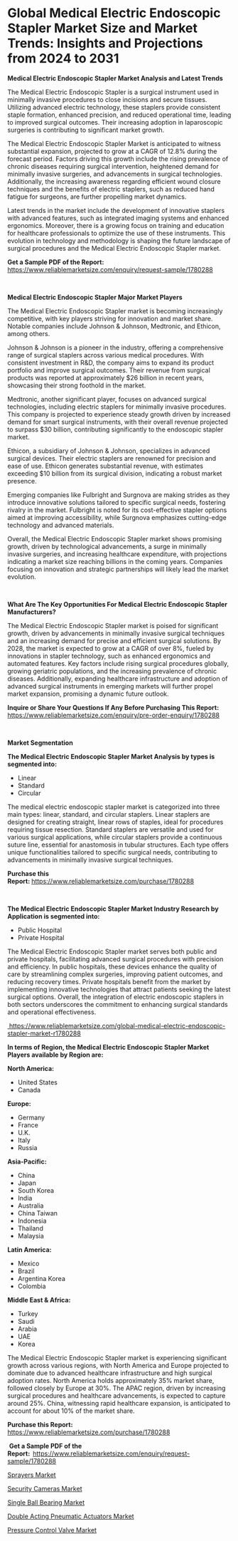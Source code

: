 <p><h1>Global Medical Electric Endoscopic Stapler Market Size and Market Trends: Insights and Projections from 2024 to 2031</h1></p><p><strong>Medical Electric Endoscopic Stapler Market Analysis and Latest Trends</strong></p>
<p><p>The Medical Electric Endoscopic Stapler is a surgical instrument used in minimally invasive procedures to close incisions and secure tissues. Utilizing advanced electric technology, these staplers provide consistent staple formation, enhanced precision, and reduced operational time, leading to improved surgical outcomes. Their increasing adoption in laparoscopic surgeries is contributing to significant market growth.</p><p>The Medical Electric Endoscopic Stapler Market is anticipated to witness substantial expansion, projected to grow at a CAGR of 12.8% during the forecast period. Factors driving this growth include the rising prevalence of chronic diseases requiring surgical intervention, heightened demand for minimally invasive surgeries, and advancements in surgical technologies. Additionally, the increasing awareness regarding efficient wound closure techniques and the benefits of electric staplers, such as reduced hand fatigue for surgeons, are further propelling market dynamics.</p><p>Latest trends in the market include the development of innovative staplers with advanced features, such as integrated imaging systems and enhanced ergonomics. Moreover, there is a growing focus on training and education for healthcare professionals to optimize the use of these instruments. This evolution in technology and methodology is shaping the future landscape of surgical procedures and the Medical Electric Endoscopic Stapler market.</p></p>
<p><strong>Get a Sample PDF of the Report:&nbsp;</strong> <a href="https://www.reliablemarketsize.com/enquiry/request-sample/1780288?utm_campaign=1872&utm_medium=2&utm_source=Github&utm_content=ia&utm_term=19122024&utm_id=medical-electric-endoscopic-stapler">https://www.reliablemarketsize.com/enquiry/request-sample/1780288</a></p>
<p>&nbsp;</p>
<p><strong>Medical Electric Endoscopic Stapler Major Market Players</strong></p>
<p><p>The Medical Electric Endoscopic Stapler market is becoming increasingly competitive, with key players striving for innovation and market share. Notable companies include Johnson & Johnson, Medtronic, and Ethicon, among others. </p><p>Johnson & Johnson is a pioneer in the industry, offering a comprehensive range of surgical staplers across various medical procedures. With consistent investment in R&D, the company aims to expand its product portfolio and improve surgical outcomes. Their revenue from surgical products was reported at approximately $26 billion in recent years, showcasing their strong foothold in the market.</p><p>Medtronic, another significant player, focuses on advanced surgical technologies, including electric staplers for minimally invasive procedures. This company is projected to experience steady growth driven by increased demand for smart surgical instruments, with their overall revenue projected to surpass $30 billion, contributing significantly to the endoscopic stapler market.</p><p>Ethicon, a subsidiary of Johnson & Johnson, specializes in advanced surgical devices. Their electric staplers are renowned for precision and ease of use. Ethicon generates substantial revenue, with estimates exceeding $10 billion from its surgical division, indicating a robust market presence.</p><p>Emerging companies like Fulbright and Surgnova are making strides as they introduce innovative solutions tailored to specific surgical needs, fostering rivalry in the market. Fulbright is noted for its cost-effective stapler options aimed at improving accessibility, while Surgnova emphasizes cutting-edge technology and advanced materials.</p><p>Overall, the Medical Electric Endoscopic Stapler market shows promising growth, driven by technological advancements, a surge in minimally invasive surgeries, and increasing healthcare expenditure, with projections indicating a market size reaching billions in the coming years. Companies focusing on innovation and strategic partnerships will likely lead the market evolution.</p></p>
<p>&nbsp;</p>
<p><strong>What Are The Key Opportunities For Medical Electric Endoscopic Stapler Manufacturers?</strong></p>
<p><p>The Medical Electric Endoscopic Stapler market is poised for significant growth, driven by advancements in minimally invasive surgical techniques and an increasing demand for precise and efficient surgical solutions. By 2028, the market is expected to grow at a CAGR of over 8%, fueled by innovations in stapler technology, such as enhanced ergonomics and automated features. Key factors include rising surgical procedures globally, growing geriatric populations, and the increasing prevalence of chronic diseases. Additionally, expanding healthcare infrastructure and adoption of advanced surgical instruments in emerging markets will further propel market expansion, promising a dynamic future outlook.</p></p>
<p><strong>Inquire or Share Your Questions If Any Before Purchasing This Report:</strong> <a href="https://www.reliablemarketsize.com/enquiry/pre-order-enquiry/1780288?utm_campaign=1872&utm_medium=2&utm_source=Github&utm_content=ia&utm_term=19122024&utm_id=medical-electric-endoscopic-stapler">https://www.reliablemarketsize.com/enquiry/pre-order-enquiry/1780288</a></p>
<p>&nbsp;</p>
<p><strong>Market Segmentation</strong></p>
<p><strong>The Medical Electric Endoscopic Stapler Market Analysis by types is segmented into:</strong></p>
<p><ul><li>Linear</li><li>Standard</li><li>Circular</li></ul></p>
<p><p>The medical electric endoscopic stapler market is categorized into three main types: linear, standard, and circular staplers. Linear staplers are designed for creating straight, linear rows of staples, ideal for procedures requiring tissue resection. Standard staplers are versatile and used for various surgical applications, while circular staplers provide a continuous suture line, essential for anastomosis in tubular structures. Each type offers unique functionalities tailored to specific surgical needs, contributing to advancements in minimally invasive surgical techniques.</p></p>
<p><strong>Purchase this Report:&nbsp;</strong><a href="https://www.reliablemarketsize.com/purchase/1780288?utm_campaign=1872&utm_medium=2&utm_source=Github&utm_content=ia&utm_term=19122024&utm_id=medical-electric-endoscopic-stapler">https://www.reliablemarketsize.com/purchase/1780288</a></p>
<p>&nbsp;</p>
<p><strong>The Medical Electric Endoscopic Stapler Market Industry Research by Application is segmented into:</strong></p>
<p><ul><li>Public Hospital</li><li>Private Hospital</li></ul></p>
<p><p>The Medical Electric Endoscopic Stapler market serves both public and private hospitals, facilitating advanced surgical procedures with precision and efficiency. In public hospitals, these devices enhance the quality of care by streamlining complex surgeries, improving patient outcomes, and reducing recovery times. Private hospitals benefit from the market by implementing innovative technologies that attract patients seeking the latest surgical options. Overall, the integration of electric endoscopic staplers in both sectors underscores the commitment to enhancing surgical standards and operational effectiveness.</p></p>
<p><a href="https://www.reliablemarketsize.com/global-medical-electric-endoscopic-stapler-market-r1780288?utm_campaign=1872&utm_medium=2&utm_source=Github&utm_content=ia&utm_term=19122024&utm_id=medical-electric-endoscopic-stapler">&nbsp;https://www.reliablemarketsize.com/global-medical-electric-endoscopic-stapler-market-r1780288</a></p>
<p><strong>In terms of Region, the Medical Electric Endoscopic Stapler Market Players available by Region are:</strong></p>
<p>
    <p> <strong> North America: </strong>
        <ul>
            <li>United States</li>
            <li>Canada</li>
        </ul>
        </p> 
    <p> <strong> Europe: </strong>
        <ul>
            <li>Germany</li>
            <li>France</li>
            <li>U.K.</li>
            <li>Italy</li>
            <li>Russia</li>
        </ul>
        </p> 
    <p> <strong> Asia-Pacific: </strong>
        <ul>
            <li>China</li>
            <li>Japan</li>
            <li>South Korea</li>
            <li>India</li>
            <li>Australia</li>
            <li>China Taiwan</li>
            <li>Indonesia</li>
            <li>Thailand</li>
            <li>Malaysia</li>
        </ul>
        </p> 
    <p> <strong> Latin America: </strong>
        <ul>
            <li>Mexico</li>
            <li>Brazil</li>
            <li>Argentina Korea</li>
            <li>Colombia</li>
        </ul>
        </p> 
    <p> <strong> Middle East & Africa: </strong>
        <ul>
            <li>Turkey</li>
            <li>Saudi</li>
            <li>Arabia</li>
            <li>UAE</li>
            <li>Korea</li>
        </ul>
    </p>
    </p>
<p><p>The Medical Electric Endoscopic Stapler market is experiencing significant growth across various regions, with North America and Europe projected to dominate due to advanced healthcare infrastructure and high surgical adoption rates. North America holds approximately 35% market share, followed closely by Europe at 30%. The APAC region, driven by increasing surgical procedures and healthcare advancements, is expected to capture around 25%. China, witnessing rapid healthcare expansion, is anticipated to account for about 10% of the market share.</p></p>
<p><strong>Purchase this Report: </strong><a href="https://www.reliablemarketsize.com/purchase/1780288?utm_campaign=1872&utm_medium=2&utm_source=Github&utm_content=ia&utm_term=19122024&utm_id=medical-electric-endoscopic-stapler">https://www.reliablemarketsize.com/purchase/1780288</a></p>
<p>&nbsp;<strong>Get a Sample PDF of the Report:&nbsp;&nbsp;</strong><a href="https://www.reliablemarketsize.com/enquiry/request-sample/1780288?utm_campaign=1872&utm_medium=2&utm_source=Github&utm_content=ia&utm_term=19122024&utm_id=medical-electric-endoscopic-stapler">https://www.reliablemarketsize.com/enquiry/request-sample/1780288</a></p>
<p><strong></strong></p>
<p><p><a href="https://www.linkedin.com/pulse/sprayers-market-2024-2031-analyzing-size-share-growth-gtwec?utm_campaign=1872&utm_medium=2&utm_source=Github&utm_content=ia&utm_term=19122024&utm_id=medical-electric-endoscopic-stapler">Sprayers Market</a></p><p><a href="https://www.linkedin.com/pulse/c-glance-reports-anmec?utm_campaign=1872&utm_medium=2&utm_source=Github&utm_content=ia&utm_term=19122024&utm_id=medical-electric-endoscopic-stapler">Security Cameras Market</a></p><p><a href="https://www.linkedin.com/pulse/growth-projections-single-ball-bearing-market-comprehensive-9zpzc?utm_campaign=1872&utm_medium=2&utm_source=Github&utm_content=ia&utm_term=19122024&utm_id=medical-electric-endoscopic-stapler">Single Ball Bearing Market</a></p><p><a href="https://www.linkedin.com/pulse/double-acting-pneumatic-actuators-market-segmentation-in-depth-ovnuc?utm_campaign=1872&utm_medium=2&utm_source=Github&utm_content=ia&utm_term=19122024&utm_id=medical-electric-endoscopic-stapler">Double Acting Pneumatic Actuators Market</a></p><p><a href="https://www.linkedin.com/pulse/tracking-emerging-trends-pressure-control-valve-market-projected-ouizc?utm_campaign=1872&utm_medium=2&utm_source=Github&utm_content=ia&utm_term=19122024&utm_id=medical-electric-endoscopic-stapler">Pressure Control Valve Market</a></p></p>